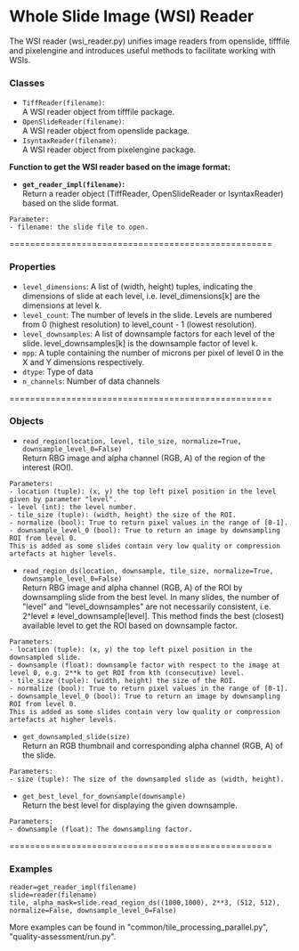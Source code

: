 Whole Slide Image (WSI) Reader
===================================================
The WSI reader (wsi_reader.py) unifies image readers from openslide, tifffile and pixelengine and introduces useful methods to facilitate working with WSIs.  

### Classes 

* `TiffReader(filename)`:  <br>
A WSI reader object from tifffile package.
* `OpenSlideReader(filename)`:  <br>
A WSI reader object from openslide package.
* `IsyntaxReader(filename)`:  <br>
A WSI reader object from pixelengine package.

<b> Function to get the WSI reader based on the image format:
* `get_reader_impl(filename)`:  <br>  </b>
Return a reader object (TiffReader, OpenSlideReader or IsyntaxReader) based on the slide format.
```
Parameter: 
- filename: the slide file to open.
``` 



===================================================
### Properties 

* `level_dimensions`:  A list of (width, height) tuples, indicating the dimensions of slide at each level, i.e. level_dimensions[k] are the dimensions at level k.
* `level_count`:  The number of levels in the slide. Levels are numbered from 0 (highest resolution) to level_count - 1 (lowest resolution).
* `level_downsamples`:  A list of downsample factors for each level of the slide. level_downsamples[k] is the downsample factor of level k.
* `mpp`:  A tuple containing the number of microns per pixel of level 0 in the X and Y dimensions respectively.
* `dtype`:  Type of data
* `n_channels`:  Number of data channels 

===================================================
###  Objects


* `read_region(location, level, tile_size, normalize=True, downsample_level_0=False)` <br>
Return RBG image and alpha channel (RGB, A) of the region of the interest (ROI).

```
Parameters: 
- location (tuple): (x, y) the top left pixel position in the level given by parameter "level". 
- level (int): the level number.
- tile_size (tuple): (width, height) the size of the ROI.
- normalize (bool): True to return pixel values in the range of [0-1].
- downsample_level_0 (bool): True to return an image by downsampling ROI from level 0. 
This is added as some slides contain very low quality or compression artefacts at higher levels. 
```

* `read_region_ds(location, downsample, tile_size, normalize=True, downsample_level_0=False)` <br>
Return RBG image and alpha channel (RGB, A) of the ROI by downsampling slide from the best level.
In many slides, the number of "level" and "level_downsamples" are not necessarily consistent, i.e.  2^level ≠ level_downsample[level].
This method finds the best (closest) available level to get the ROI based on downsample factor.

```
Parameters: 
- location (tuple): (x, y) the top left pixel position in the downsampled slide. 
- downsample (float): downsample factor with respect to the image at level 0, e.g. 2**k to get ROI from kth (consecutive) level.
- tile_size (tuple): (width, height) the size of the ROI.
- normalize (bool): True to return pixel values in the range of [0-1].
- downsample_level_0 (bool): True to return an image by downsampling ROI from level 0. 
This is added as some slides contain very low quality or compression artefacts at higher levels. 
```

* `get_downsampled_slide(size)`   <br>
Return an RGB thumbnail and corresponding alpha channel (RGB, A) of the slide. <br>
```
Parameters: 
- size (tuple): The size of the downsampled slide as (width, height). 
``` 

* `get_best_level_for_downsample(downsample)` <br>
Return the best level for displaying the given downsample.
```
Parameters: 
- downsample (float): The downsampling factor.
``` 

===================================================

### Examples 

``` shell
reader=get_reader_impl(filename)
slide=reader(filename)
tile, alpha_mask=slide.read_region_ds((1000,1000), 2**3, (512, 512), normalize=False, downsample_level_0=False)
```
More examples can be found in "common/tile_processing_parallel.py", "quality-assessment/run.py".
